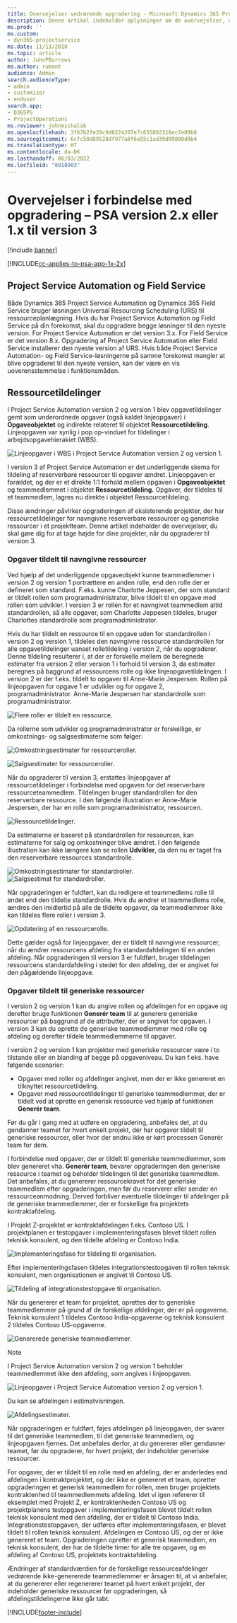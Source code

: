 ```yaml
---
title: Overvejelser vedrørende opgradering - Microsoft Dynamics 365 Project Service Automation version 2.x eller 1.x til version 3
description: Denne artikel indeholder oplysninger om de overvejelser, du skal gøre dig, når du opgraderer fra Project Service Automation version 2.x eller 1.x til version 3.
ms.prod: ''
ms.custom:
- dyn365-projectservice
ms.date: 11/13/2018
ms.topic: article
author: JohnPBurrows
ms.author: rumant
audience: Admin
search.audienceType:
- admin
- customizer
- enduser
search.app:
- D365PS
- ProjectOperations
ms.reviewer: johnmichalak
ms.openlocfilehash: 3f67b2fe39c9d0224207e7c655892318ec7e09b8
ms.sourcegitcommit: 6cfc50d89528df977a8f6a55c1ad39d99800d9b4
ms.translationtype: HT
ms.contentlocale: da-DK
ms.lasthandoff: 06/03/2022
ms.locfileid: "8918903"
---
```

# <a name="upgrade-considerations---psa-version-2x-or-1x-to-version-3"></a>Overvejelser i forbindelse med opgradering – PSA version 2.x eller 1.x til version 3

[!include [banner](../includes/psa-now-project-operations.md)]

[!INCLUDE[cc-applies-to-psa-app-1x-2x](../includes/cc-applies-to-psa-app-1x-2x.md)]

## <a name="project-service-automation-and-field-service"></a>Project Service Automation og Field Service
Både Dynamics 365 Project Service Automation og Dynamics 365 Field Service bruger løsningen Universal Resourcing Scheduling (URS) til ressourceplanlægning. Hvis du har Project Service Automation og Field Service på din forekomst, skal du opgradere begge løsninger til den nyeste version. For Project Service Automation er det version 3.x. For Field Service er det version 8.x. Opgradering af Project Service Automation eller Field Service installerer den nyeste version af URS. Hvis både Project Service Automation- og Field Service-løsningerne på samme forekomst mangler at blive opgraderet til den nyeste version, kan der være en vis uoverensstemmelse i funktionsmåden.

## <a name="resource-assignments"></a>Ressourcetildelinger
I Project Service Automation version 2 og version 1 blev opgavetildelinger gemt som underordnede opgaver (også kaldet linjeopgaver) i **Opgaveobjektet** og indirekte relateret til objektet **Ressourcetildeling**. Linjeopgaven var synlig i pop op-vinduet for tildelinger i arbejdsopgavehierakiet (WBS).

![Linjeopgaver i WBS i Project Service Automation version 2 og version 1.](media/upgrade-line-task-01.png)

I version 3 af Project Service Automation er det underliggende skema for tildeling af reserverbare ressourcer til opgaver ændret. Linjeopgaven er forældet, og der er et direkte 1:1 forhold mellem opgaven i **Opgaveobjektet** og teammedlemmet i objektet **Ressourcetildeling.** Opgaver, der tildeles til et teammedlem, lagres nu direkte i objektet Ressourcetildeling.  

Disse ændringer påvirker opgraderingen af eksisterende projekter, der har ressourcetildelinger for navngivne reserverbare ressourcer og generiske ressourcer i et projektteam. Denne artikel indeholder de overvejelser, du skal gøre dig for at tage højde for dine projekter, når du opgraderer til version 3. 

### <a name="tasks-assigned-to-named-resources"></a>Opgaver tildelt til navngivne ressourcer
Ved hjælp af det underliggende opgaveobjekt kunne teammedlemmer i version 2 og version 1 portrættere en anden rolle, end den rolle der er defineret som standard. F.eks. kunne Charlotte Jeppesen, der som standard er tildelt rollen som programadministrator, blive tildelt til en opgave med rollen som udvikler. I version 3 er rollen for et navngivet teammedlem altid standardrollen, så alle opgaver, som Charlotte Jeppesen tildeles, bruger Charlottes standardrolle som programadministrator.

Hvis du har tildelt en ressource til en opgave uden for standardrollen i version 2 og version 1, tildeles den navngivne ressource standardrollen for alle opgavetildelinger uanset rolletildeling i version 2, når du opgraderer. Denne tildeling resulterer i, at der er forskelle mellem de beregnede estimater fra version 2 eller version 1 i forhold til version 3, da estimater beregnes på baggrund af ressourcens rolle og ikke linjeopgavetildelingen. I version 2 er der f.eks. tildelt to opgaver til Anne-Marie Jespersen. Rollen på linjeopgaven for opgave 1 er udvikler og for opgave 2, programadministrator. Anne-Marie Jespersen har standardrolle som programadministrator.

![Flere roller er tildelt en ressource.](media/upgrade-multiple-roles-02.png)

Da rollerne som udvikler og programadministrator er forskellige, er omkostnings- og salgsestimaterne som følger:

![Omkostningsestimater for ressourceroller.](media/upggrade-cost-estimates-03.png)

![Salgsestimater for ressourceroller.](media/upgrade-sales-estimates-04.png)

Når du opgraderer til version 3, erstattes linjeopgaver af ressourcetildelinger i forbindelse med opgaven for det reserverbare ressourceteammedlem. Tildelingen bruger standardrollen for den reserverbare ressource. I den følgende illustration er Anne-Marie Jespersen, der har en rolle som programadministrator, ressourcen.

![Ressourcetildelinger.](media/resource-assignment-v2-05.png)

Da estimaterne er baseret på standardrollen for ressourcen, kan estimaterne for salg og omkostninger blive ændret. I den følgende illustration kan ikke længere kan se rollen **Udvikler**, da den nu er taget fra den reserverbare ressources standardrolle.

![Omkostningsestimater for standardroller.](media/resource-assignment-cost-estimate-06.png)
![Salgsestimat for standardroller.](media/resource-assignment-sales-estimate-07.png)

Når opgraderingen er fuldført, kan du redigere et teammedlems rolle til andet end den tildelte standardrolle. Hvis du ændrer et teammedlems rolle, ændres den imidlertid på alle de tildelte opgaver, da teammedlemmer ikke kan tildeles flere roller i version 3.

![Opdatering af en ressourcerolle.](media/resource-role-assignment-08.png)

Dette gælder også for linjeopgaver, der er tildelt til navngivne ressourcer, når du ændrer ressourcens afdeling fra standardafdelingen til en anden afdeling. Når opgraderingen til version 3 er fuldført, bruger tildelingen ressourcens standardafdeling i stedet for den afdeling, der er angivet for den pågældende linjeopgave.

### <a name="tasks-assigned-to-generic-resources"></a>Opgaver tildelt til generiske ressourcer
I version 2 og version 1 kan du angive rollen og afdelingen for en opgave og derefter bruge funktionen **Generér team** til at generere generiske ressourcer på baggrund af de attributter, der er angivet for opgaven. I version 3 kan du oprette de generiske teammedlemmer med rolle og afdeling og derefter tildele teammedlemmerne til opgaver.

I version 2 og version 1 kan projekter med generiske ressourcer være i to tilstande eller en blanding af begge på opgaveniveau. Du kan f.eks. have følgende scenarier:

- Opgaver med roller og afdelinger angivet, men der er ikke genereret en tilknyttet ressourcetildeling.
- Opgaver med ressourcetildelinger til generiske teammedlemmer, der er tildelt ved at oprette en generisk ressource ved hjælp af funktionen **Generér team**.

Før du går i gang med at udføre en opgradering, anbefales det, at du gendanner teamet for hvert enkelt projekt, der har opgaver tildelt til generiske ressourcer, eller hvor der endnu ikke er kørt processen Generér team for dem.

I forbindelse med opgaver, der er tildelt til generiske teammedlemmer, som blev genereret vha. **Generér team**, bevarer opgraderingen den generiske ressource i teamet og beholder tildelingen til det generiske teammedlem. Det anbefales, at du genererer ressourcekravet for det generiske teammedlem efter opgraderingen, men før du reserverer eller sender en ressourceanmodning. Derved forbliver eventuelle tildelinger til afdelinger på de generiske teammedlemmer, der er forskellige fra projektets kontraktafdeling.

I Projekt Z-projektet er kontraktafdelingen f.eks. Contoso US. I projektplanen er testopgaver i implementeringsfasen blevet tildelt rollen teknisk konsulent, og den tildelte afdeling er Contoso India.

![Implementeringsfase for tildeling til organisation.](media/org-unit-assignment-09.png)

Efter implementeringsfasen tildeles integrationstestopgaven til rollen teknisk konsulent, men organisationen er angivet til Contoso US.  

![Tildeling af integrationstestopgave til organisation.](media/org-unit-generate-team-10.png)

Når du genererer et team for projektet, oprettes der to generiske teammedlemmer på grund af de forskellige afdelinger, der er på opgaverne. Teknisk konsulent 1 tildeles Contoso India-opgaverne og teknisk konsulent 2 tildeles Contoso US-opgaverne.  

![Genererede generiske teammedlemmer.](media/org-unit-assignments-multiple-resources-11.png)

> [!NOTE]
> I Project Service Automation version 2 og version 1 beholder teammedlemmet ikke den afdeling, som angives i linjeopgaven.

![Linjeopgaver i Project Service Automation version 2 og version 1.](media/line-tasks-12.png)

Du kan se afdelingen i estimatvisningen. 

![Afdelingsestimater.](media/org-unit-estimates-view-13.png)
 
Når opgraderingen er fuldført, føjes afdelingen på linjeopgaven, der svarer til det generiske teammedlem, til det generiske teammedlem, og linjeopgaven fjernes. Det anbefales derfor, at du genererer eller gendanner teamet, før du opgraderer, for hvert projekt, der indeholder generiske ressourcer.

For opgaver, der er tildelt til en rolle med en afdeling, der er anderledes end afdelingen i kontraktprojektet, og der ikke er genereret et team, opretter opgraderingen et generisk teammedlem for rollen, men bruger projektets kontraktenhed til teammedlemmets afdeling. Idet vi igen refererer til eksemplet med Projekt Z, er kontraktenheden Contoso US og projektplanens testopgaver i implementeringsfasen blevet tildelt rollen teknisk konsulent med den afdeling, der er tildelt til Contoso India. Integrationstestopgaven, der udføres efter implementeringsfasen, er blevet tildelt til rollen teknisk konsulent. Afdelingen er Contoso US, og der er ikke genereret et team. Opgraderingen opretter et generisk teammedlem, en teknisk konsulent, der har de tildelte timer for alle tre opgaver, og en afdeling af Contoso US, projektets kontraktafdeling.   
 
Ændringer af standardværdien for de forskellige ressourceafdelinger vedrørende ikke-genererede teammedlemmer er årsagen til, at vi anbefaler, at du genererer eller regenererer teamet på hvert enkelt projekt, der indeholder generiske ressourcer før opgraderingen, så afdelingstildelingerne ikke går tabt.



[!INCLUDE[footer-include](../includes/footer-banner.md)]
